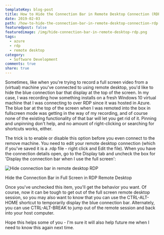 ```yaml
---
templateKey: blog-post
title: How to Hide the Connection Bar in Remote Desktop Connection (RDP)
date: 2019-02-03
path: /how-to-hide-the-connection-bar-in-remote-desktop-connection-rdp
featuredpost: false
featuredimage: /img/hide-connection-bar-in-remote-desktop-rdp.png
tags:
  - azure
  - rdp
  - remote desktop
category:
  - Software Development
comments: true
share: true
---
```


Sometimes, like when you're trying to record a full screen video from a (virtual) machine you've connected to using remote desktop, you'd like to hide the blue connection bar that display at the top of the screen. In my case, I was recording how something installs on a fresh Windows 10 virtual machine that I was connecting to over RDP since it was hosted in Azure. The blue bar at the top of the screen when I was remoted into the box in fullscreen mode was getting in the way of my recording, and of course none of the existing functionality of that bar will let you get rid of it. Pinning and unpinning don't help, and no amount of right-clicking or searching for shortcuts works, either.

The trick is to enable or disable this option before you even connect to the remove machine. You need to edit your remote desktop connection (which if you've saved it is a .rdp file - right click and Edit the file). When you have the connection details open, go to the Display tab and uncheck the box for 'Display the connection bar when I use the full screen':

![Hide connection bar in remote desktop RDP](images/hide-connection-bar-in-remote-desktop-rdp.png)

Hide the Connection Bar in Full Screen in RDP Remote Desktop

Once you've unchecked this item, you'll get the behavior you want. Of course, now it can be tough to get out of the full screen remote desktop session, so you may also want to know that you can use the CTRL-ALT-HOME shortcut to temporarily display the blue connection bar. Alternately, you can use CTRL-ALT-BREAK to jump out of the remote session and back into your host computer.

Hope this helps some of you - I'm sure it will also help future me when I need to know this again next time.
